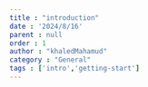 ```yaml
---
title : "introduction"
date : '2024/8/16'
parent : null
order : 1
author : "khaledMahamud"
category : "General"
tags : ['intro','getting-start']
---
```

